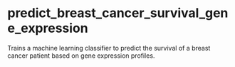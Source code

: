 # predict_breast_cancer_survival_gene_expression
Trains a machine learning classifier to predict the survival of a breast cancer patient based on gene expression profiles.
